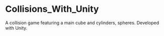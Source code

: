# Collisions_With_Unity
 A collision game featuring a main cube and cylinders, spheres. Developed with Unity.
